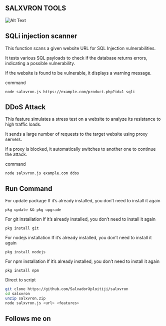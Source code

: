 ## SALXVRON TOOLS
![Alt Text](https://k.top4top.io/p_3370zuc3a0.png)

## SQLi injection scanner
This function scans a given website URL for SQL Injection vulnerabilities.

It tests various SQL payloads to check if the database returns errors, indicating a possible vulnerability.

If the website is found to be vulnerable, it displays a warning message.

command 

```node salxvron.js https://example.com/product.php?id=1 sqli```

## DDoS Attack

This feature simulates a stress test on a website to analyze its resistance to high traffic loads.

It sends a large number of requests to the target website using proxy servers.

If a proxy is blocked, it automatically switches to another one to continue the attack.

command

``` node salxvron.js example.com ddos ```

## Run Command
For update package If it’s already installed, you don’t need to install it again

```pkg update && pkg upgrade ```

For git installation If it’s already installed, you don’t need to install it again

```pkg install git```

For nodejs installation If it’s already installed, you don’t need to install it again

```pkg install nodejs```

For npm installation If it’s already installed, you don’t need to install it again

```pkg install npm```

Direct to script

```sh
git clone https://github.com/SalvadorXploitiji/salxvron
cd salxvron
unzip salxvron.zip
node salxvron.js <url> <features>
```

## Follows me on

